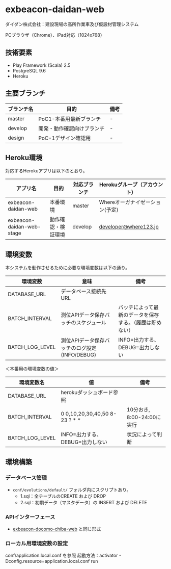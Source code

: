 # exbeacon-daidan-web
ダイダン株式会社：建設現場の高所作業車及び仮設材管理システム

PCブラウザ（Chrome）、iPad対応（1024x768）

技術要素
--------

* Play Framework (Scala) 2.5
* PostgreSQL 9.6
* Heroku

主要ブランチ
------------

| ブランチ名 | 目的 | 備考 |
|------------|------|------|
| master | PoC1-本番用最新ブランチ | - |
| develop | 開発・動作確認向けブランチ | - |
| design | PoC-1デザイン確認用 | - |

Heroku環境
----------

対応するHerokuアプリは以下のとおり。

| アプリ名 | 目的 | 対応ブランチ | Herokuグループ（アカウント） |
|----------|------|--------------|------|
| exbeacon-daidan-web | 本番環境 | master | Whereオーガナイゼーション(予定) |
| exbeacon-daidan-web-stage | 動作確認・検証環境 | develop | developer@where123.jp |

環境変数
--------

本システムを動作させるために必要な環境変数は以下の通り。

| 環境変数 | 意味 | 備考 |
|----------|------|------|
| DATABASE_URL | データベース接続先URL |  |
| BATCH_INTERVAL | 測位APIデータ保存バッチのスケジュール | バッチによって最新のデータを保存する。（履歴は貯めない） |
| BATCH_LOG_LEVEL | 測位APIデータ保存バッチのログ設定(INFO/DEBUG) | INFO=出力する、DEBUG=出力しない |


＜本番用の環境変数の値＞

| 環境変数名 | 値 | 備考 |
|----------|------|------|
| DATABASE_URL | herokuダッシュボード参照 |  |
| BATCH_INTERVAL | 0 0,10,20,30,40,50 8-23 ? * * | 10分おき, 8:00-24:00に実行|
| BATCH_LOG_LEVEL | INFO=出力する、DEBUG=出力しない | 状況によって判断 |


環境構築
--------

### データベース管理
* `conf/evolutions/default/` フォルダ内にスクリプトあり。
    * 1.sql：全テーブルのCREATE および DROP
    * 2.sql：初期データ（マスタデータ）の INSERT および DELETE

### APIインターフェース
* [exbeacon-docomo-chiba-web](https://github.com/whereinc/exbeacon-docomo-chiba-web) と同じ形式

### ローカル用環境変数の設定
conf/application.local.conf を参照
起動方法：activator -Dconfig.resource=application.local.conf run

